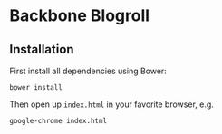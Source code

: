 # Backbone Blogroll

## Installation

First install all dependencies using Bower:

```
bower install
```

Then open up `index.html` in your favorite browser, e.g.

```
google-chrome index.html
```
